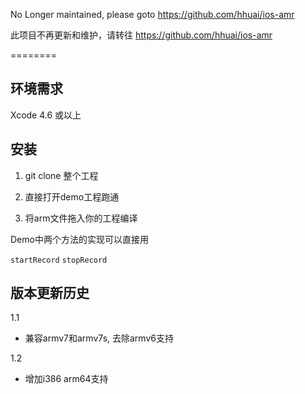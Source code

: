 No Longer maintained, please goto https://github.com/hhuai/ios-amr

此项目不再更新和维护，请转往 https://github.com/hhuai/ios-amr

========

环境需求
------------

Xcode 4.6 或以上

安装
------------

1. git clone 整个工程  

2. 直接打开demo工程跑通

3. 将arm文件拖入你的工程编译

Demo中两个方法的实现可以直接用

```startRecord``` ```stopRecord```

版本更新历史
-------------

1.1

* 兼容armv7和armv7s, 去除armv6支持

1.2

* 增加i386 arm64支持
